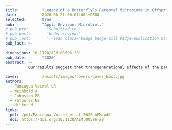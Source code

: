 ```yaml
---
title:          "Legacy of a Butterfly’s Parental Microbiome in Offspring Performance"
date:           2020-06-21 00:01:00 +0800
selected:       true
pub:            "Appl. Environ. Microbiol."
# pub_pre:        "Submitted to "
# pub_post:       'Under review.'
# pub_last:       ' <span class="badge badge-pill badge-publication badge-success">Spotlight</span>'
pub_last: >- 
              
dimensions: 10.1128/AEM.00596-20"
pub_date:       "2020"
abstract: >-
          Our results suggest that transgenerational effects of the parental microbiome on the offspring’s phenotype become evident when the offspring is exposed to a transgenerational host plant shift.
                               
cover:          /assets/images/covers/cover_host.jpg
authors:
  - Paniagua Voirol LR
  - Weinhold A
  - Johnston PR
  - Fatouros NE
  - Hilker M
links:
  pdf: /pdf/Paniagua_Voirol_et_al_2020_AEM.pdf
  doi: https://doi.org/10.1128/AEM.00596-20
---
```

